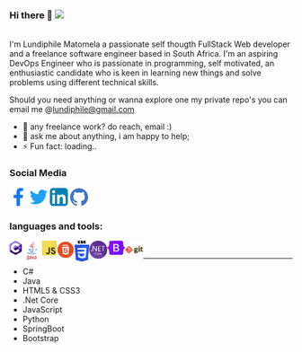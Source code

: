 ### Hi there 👋 ![](https://visitor-badge.glitch.me/badge?page_id=khethokuhle01.khethokuhle01)

<br />
I'm Lundiphile Matomela a passionate self thougth FullStack Web developer and a freelance software engineer based in South Africa.
I'm an aspiring DevOps Engineer who is passionate in programming, self motivated, an enthusiastic candidate who is keen in learning new things and solve problems using different technical skills.

Should you need anything or wanna explore one my private repo's you can email me @lundiphile@gmail.com
- 💼 any freelance work? do reach, email :)
- 💬 ask me about anything, i am happy to help;
- ⚡ Fun fact: loading..

### Social Media
[1]: https://www.facebook.com/profile.php?id=100004553656782
[2]: https://www.twitter.com/Lundie_Matomela
[3]: https://www.linkedin.com/in/lundiphile-matomela-67552a1a3
[4]: https://www.github.com/khethokuhle01

[![facebook](https://github.com/Khethokuhle01/khethokuhle01/blob/icons/facebook.png (Facebook))][1]
[![github](https://github.com/Khethokuhle01/khethokuhle01/blob/icons/twitter.png (Twitter))][2]
[![twitter](https://github.com/Khethokuhle01/khethokuhle01/blob/icons/linkedin.png (LinkeIn))][3]
[![linkedin](https://github.com/Khethokuhle01/khethokuhle01/blob/icons/github.png (GitHub))][4]

### languages and tools:
<a href="https://www.linkedin.com/in/abhisheknaiidu/">
  <img align="left" alt="C-Sharp" width="22px" src="https://github.com/Khethokuhle01/khethokuhle01/blob/icons/Languages/csharp.png" />
</a>
<a href="https://www.linkedin.com/in/abhisheknaiidu/">
  <img align="left" alt="Java" width="36px" src="https://github.com/Khethokuhle01/khethokuhle01/blob/icons/Languages/java.png" />
</a>
<a href="https://www.linkedin.com/in/abhisheknaiidu/">
  <img align="left" alt="JavaScript" width="26px" src="https://github.com/Khethokuhle01/khethokuhle01/blob/icons/Languages/javascript.png" />
</a>
<a href="https://www.linkedin.com/in/abhisheknaiidu/">
  <img align="left" alt="Html" width="32px" src="https://github.com/Khethokuhle01/khethokuhle01/blob/icons/Languages/html.png" />
</a>
<a href="https://www.linkedin.com/in/abhisheknaiidu/">
  <img align="left" alt="CSS" width="26px" src="https://github.com/Khethokuhle01/khethokuhle01/blob/icons/Languages/css.png" />
</a>
<a href="https://www.linkedin.com/in/abhisheknaiidu/">
  <img align="left" alt="DotNet" width="32px" src="https://github.com/Khethokuhle01/khethokuhle01/blob/icons/Languages/dotnet.png" />
</a>
<a href="https://www.linkedin.com/in/abhisheknaiidu/">
  <img align="left" alt="BootsStrap" width="32px" src="https://github.com/Khethokuhle01/khethokuhle01/blob/icons/Languages/bootstrap.jpg" />
</a>
<a href="https://www.linkedin.com/in/abhisheknaiidu/">
  <img align="left" alt="Git" width="32px" src="https://github.com/Khethokuhle01/khethokuhle01/blob/icons/Languages/git.png" />
</a>
<br/>
<hr/>

- C#
- Java
- HTML5 & CSS3
- .Net Core
- JavaScript
- Python
- SpringBoot
- Bootstrap

<!--
**Khethokuhle01/khethokuhle01** is a ✨ _special_ ✨ repository because its `README.md` (this file) appears on your GitHub profile.

Here are some ideas to get you started:

- 🔭 I’m currently working on ...
- 🌱 I’m currently learning ...
- 👯 I’m looking to collaborate on ...
- 🤔 I’m looking for help with ...
- 💬 Ask me about ...
- 📫 How to reach me: ...
- 😄 Pronouns: ...
- ⚡ Fun fact: ...
-->
